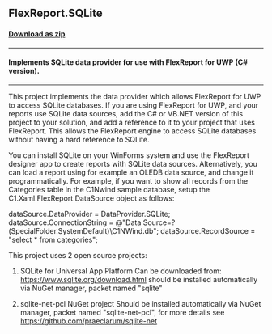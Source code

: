 ## FlexReport.SQLite
#### [Download as zip](https://grapecity.github.io/DownGit/#/home?url=https://github.com/GrapeCity/ComponentOne-UWP-Samples/tree/master/General/CS/DashboardDemo/FlexReport.SQLite)
____
#### Implements SQLite data provider for use with FlexReport for UWP (C# version).
____
This project implements the data provider which allows FlexReport for UWP to 
access SQLite databases. If you are using FlexReport for UWP, and your reports 
use SQLite data sources, add the C# or VB.NET version of this project to your 
solution, and add a reference to it to your project that uses FlexReport. This 
allows the FlexReport engine to access SQLite databases without having a hard
reference to SQLite.

You can install SQLite on your WinForms system and use the FlexReport designer 
app to create reports with SQLite data sources. Alternatively, you can load a 
report using for example an OLEDB data source, and change it programmatically. 
For example, if you want to show all records from the Categories table in the 
C1Nwind sample database, setup the C1.Xaml.FlexReport.DataSource object as 
follows:

  dataSource.DataProvider = DataProvider.SQLite;
  dataSource.ConnectionString = @"Data Source=?(SpecialFolder.SystemDefault)\C1NWind.db";
  dataSource.RecordSource = "select * from categories";

This project uses 2 open source projects:

1) SQLite for Universal App Platform
   Can be downloaded from: https://www.sqlite.org/download.html
   should be installed automatically via NuGet manager, packet named "sqlite"

2) sqlite-net-pcl NuGet project
   Should be installed automatically via NuGet manager, packet named "sqlite-net-pcl",
   for more details see https://github.com/praeclarum/sqlite-net

